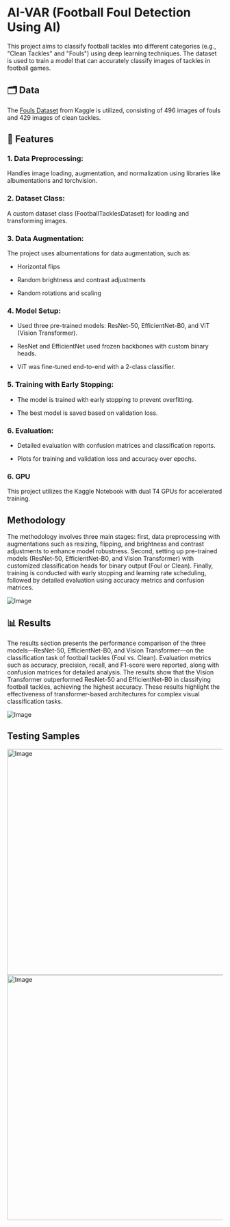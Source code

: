 # AI-VAR (Football Foul Detection Using AI)
This project aims to classify football tackles into different categories (e.g., "Clean Tackles" and "Fouls") using deep learning techniques. The dataset is used to train a model that can accurately classify images of tackles in football games.

## 🗂️ Data
The [Fouls Dataset](https://www.kaggle.com/code/bshayer2000/fouls) from Kaggle is utilized, consisting of 496 images of fouls and 429 images of clean tackles.

## 🚀 Features
### 1. Data Preprocessing:
Handles image loading, augmentation, and normalization using libraries like albumentations and torchvision.

### 2. Dataset Class:

A custom dataset class (FootballTacklesDataset) for loading and transforming images.

### 3. Data Augmentation:

The project uses albumentations for data augmentation, such as:

- Horizontal flips

- Random brightness and contrast adjustments

- Random rotations and scaling

### 4. Model Setup:

- Used three pre-trained models: ResNet-50, EfficientNet-B0, and ViT (Vision Transformer).

- ResNet and EfficientNet used frozen backbones with custom binary heads.

- ViT was fine-tuned end-to-end with a 2-class classifier.

### 5. Training with Early Stopping:

- The model is trained with early stopping to prevent overfitting.

- The best model is saved based on validation loss.

### 6. Evaluation:

- Detailed evaluation with confusion matrices and classification reports.

- Plots for training and validation loss and accuracy over epochs.

### 6. GPU 
This project utilizes the Kaggle Notebook with dual T4 GPUs for accelerated training.

## Methodology 
The methodology involves three main stages: first, data preprocessing with augmentations such as resizing, flipping, and brightness and contrast adjustments to enhance model robustness. Second, setting up pre-trained models (ResNet-50, EfficientNet-B0, and Vision Transformer) with customized classification heads for binary output (Foul or Clean). Finally, training is conducted with early stopping and learning rate scheduling, followed by detailed evaluation using accuracy metrics and confusion matrices.

![Image](https://github.com/user-attachments/assets/f2a48e73-40d9-409d-9614-707321dd5ba1)

## 📊 Results
The results section presents the performance comparison of the three models—ResNet-50, EfficientNet-B0, and Vision Transformer—on the classification task of football tackles (Foul vs. Clean). Evaluation metrics such as accuracy, precision, recall, and F1-score were reported, along with confusion matrices for detailed analysis. The results show that the Vision Transformer outperformed ResNet-50 and EfficientNet-B0 in classifying football tackles, achieving the highest accuracy. These results highlight the effectiveness of transformer-based architectures for complex visual classification tasks.

![Image](https://github.com/user-attachments/assets/f018cb99-32f8-4cbe-b9de-1e1e6cee0183)

## Testing Samples
<img width="528" alt="Image" src="https://github.com/user-attachments/assets/a41d8fe1-bd5d-4cf7-81fa-b42b8324a23c" />
<img width="573" alt="Image" src="https://github.com/user-attachments/assets/7e335d22-6df5-41a3-9849-87ca918dc219" />
